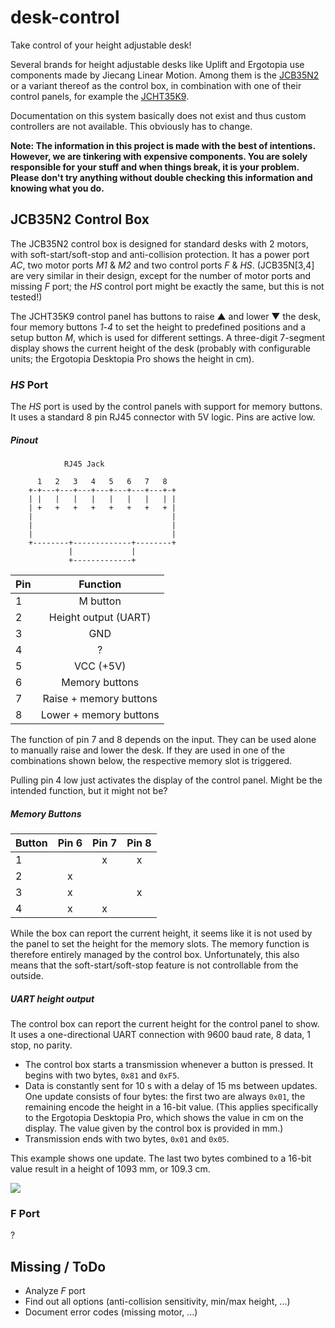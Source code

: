 # desk-control
Take control of your height adjustable desk!

Several brands for height adjustable desks like Uplift and Ergotopia use components made by Jiecang Linear Motion. Among them is the [JCB35N2](https://en.jiecang.com/product/119.html) or a variant thereof as the control box, in combination with one of their control panels, for example the [JCHT35K9](https://en.jiecang.com/product/125.html).

Documentation on this system basically does not exist and thus custom controllers are not available. This obviously has to change.

**Note: The information in this project is made with the best of intentions. However, we are tinkering with expensive components. You are solely responsible for your stuff and when things break, it is your problem. Please don't try anything without double checking this information and knowing what you do.**


## JCB35N2 Control Box
The JCB35N2 control box is designed for standard desks with 2 motors, with soft-start/soft-stop and anti-collision protection. It has a power port _AC_, two motor ports _M1_ & _M2_ and two control ports _F_ & _HS_. (JCB35N[3,4] are very similar in their design, except for the number of motor ports and missing _F_ port; the _HS_ control port might be exactly the same, but this is not tested!)

The JCHT35K9 control panel has buttons to raise ▲ and lower ▼ the desk, four memory buttons _1_-_4_ to set the height to predefined positions and a setup button _M_, which is used for different settings. A three-digit 7-segment display shows the current height of the desk (probably with configurable units; the Ergotopia Desktopia Pro shows the height in cm).

### _HS_ Port
The _HS_ port is used by the control panels with support for memory buttons. It uses a standard 8 pin RJ45 connector with 5V logic. Pins are active low.

##### Pinout

```
            RJ45 Jack

      1   2   3   4   5   6   7   8
    +-+---+---+---+---+---+---+---+-+
    | |   |   |   |   |   |   |   | |
    | +   +   +   +   +   +   +   + |
    |                               |
    |                               |
    |                               |
    +--------+-------------+--------+
             |             |
             +-------------+
```

| Pin | Function                 |
| --- |:------------------------:|
| 1   | M button                 |
| 2   | Height output (UART)     |
| 3   | GND                      |
| 4   | ?                        |
| 5   | VCC (+5V)                |
| 6   | Memory buttons           |
| 7   | Raise + memory buttons   |
| 8   | Lower + memory buttons   |

The function of pin 7 and 8 depends on the input. They can be used alone to manually raise and lower the desk. If they are used in one of the combinations shown below, the respective memory slot is triggered.

Pulling pin 4 low just activates the display of the control panel. Might be the intended function, but it might not be?

##### Memory Buttons

| Button | Pin 6 | Pin 7 | Pin 8 |
| ------ |:-----:|:-----:|:-----:|
| 1      |       | x     | x     |
| 2      | x     |       |       |
| 3      | x     |       | x     |
| 4      | x     | x     |       |

While the box can report the current height, it seems like it is not used by the panel to set the height for the memory slots. The memory function is therefore entirely managed by the control box. Unfortunately, this also means that the soft-start/soft-stop feature is not controllable from the outside.

##### UART height output

The control box can report the current height for the control panel to show. It uses a one-directional UART connection with 9600 baud rate, 8 data, 1 stop, no parity.

* The control box starts a transmission whenever a button is pressed. It begins with two bytes, ``0x81`` and ``0xF5``.
* Data is constantly sent for 10 s with a delay of 15 ms between updates. One update consists of four bytes: the first two are always ``0x01``, the remaining encode the height in a 16-bit value. (This applies specifically to the Ergotopia Desktopia Pro, which shows the value in cm on the display. The value given by the control box is provided in mm.)
* Transmission ends with two bytes, ``0x01`` and ``0x05``.

This example shows one update. The last two bytes combined to a 16-bit value result in a height of 1093 mm, or 109.3 cm.

![](img/height_update.png)

### F Port
?


## Missing / ToDo
* Analyze _F_ port
* Find out all options (anti-collision sensitivity, min/max height, ...)
* Document error codes (missing motor, ...)